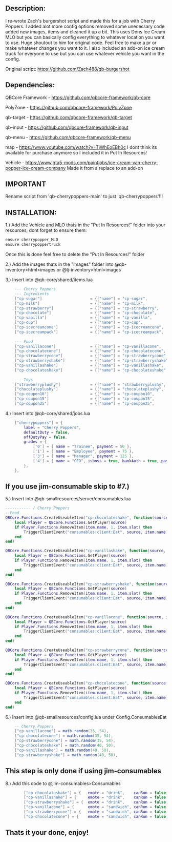 ## Description:
I re-wrote Zach's burgershot script and made this for a job with Cherry Poppers. I added alot more config options removed some unecessary code added new images, items and cleaned it up a bit. This uses Dons Ice Cream MLO but you can basically config everything to whatever location you want to use. Huge shoutout to him for original code. Feel free to make a pr or make whatever changes you want to it. I also included an add-on ice cream truck for everyone to use but you can use whatever vehicle you want in the config.

Original script: https://github.com/Zach488/qb-burgershot

## Dependencies:
QBCore Framework - https://github.com/qbcore-framework/qb-core

PolyZone - https://github.com/qbcore-framework/PolyZone

qb-target - https://github.com/qbcore-framework/qb-target

qb-input - https://github.com/qbcore-framework/qb-input

qb-menu - https://github.com/qbcore-framework/qb-menu

map - https://www.youtube.com/watch?v=TjWhEoEBh0c I dont think its available for purchase anymore so I included it in Put In Resources!

Vehicle - https://www.gta5-mods.com/paintjobs/ice-cream-van-cherry-popper-ice-cream-company Made it from a replace to an add-on
## IMPORTANT
Rename script from 'qb-cherrypoppers-main' to just 'qb-cherrypoppers'!!!

## INSTALLATION:
1.) Add the Vehicle and MLO thats in the "Put In Resources!" folder into your resources, dont forget to ensure them:
```css
ensure cherrypopper_MLO
ensure cherrypoppertruck
```
Once this is done feel free to delete the "Put In Resources!" folder

2.) Add the images thats in the "images" folder into @qb-inventory>html>images or @lj-inventory>html>images

3.) Insert into @qb-core/shared/items.lua
```lua
	--- Cherry Poppers
	--- Ingredients
	["cp-sugar"] 					 = {["name"] = "cp-sugar",						["label"] = "Sugar",					["weight"] = 125,		["type"] = "item",		["image"] = "sugar.png",				["unique"] = false,		["useable"] = false,	["shouldClose"] = true,	   ["combinable"] = nil,   ["description"] = "A sweet, crystalline substance used to flavor food and drinks."},
	["cp-milk"] 					 = {["name"] = "cp-milk",						["label"] = "Milk",						["weight"] = 125,		["type"] = "item",		["image"] = "milk.png",					["unique"] = false,		["useable"] = false,	["shouldClose"] = true,	   ["combinable"] = nil,   ["description"] = "A white liquid produced by mammals, rich in nutrients and commonly used as food."},
	["cp-strawberry"] 				 = {["name"] = "cp-strawberry",					["label"] = "Strawberry",				["weight"] = 125,		["type"] = "item",		["image"] = "strawberry.png",			["unique"] = false,		["useable"] = false,	["shouldClose"] = true,    ["combinable"] = nil,   ["description"] = "Small, red, juicy fruit with green leaves and a sweet, slightly tart flavor."},
	["cp-chocolate"] 				 = {["name"] = "cp-chocolate",					["label"] = "Chocolate",				["weight"] = 125,		["type"] = "item",		["image"] = "chocolate.png",			["unique"] = false,		["useable"] = false,	["shouldClose"] = true,    ["combinable"] = nil,   ["description"] = "A sweet, rich, brown food made from cocoa beans, often used in desserts and candy."},
	["cp-vanilla"] 					 = {["name"] = "cp-vanilla",					["label"] = "Vanilla",					["weight"] = 125,		["type"] = "item",		["image"] = "vanilla.png",				["unique"] = false,		["useable"] = false,	["shouldClose"] = true,    ["combinable"] = nil,   ["description"] = "A sweet, fragrant flavoring made from orchid seeds, commonly used in desserts and baking."},
	["cp-cup"] 						 = {["name"] = "cp-cup",						["label"] = "Cup",						["weight"] = 125,		["type"] = "item",		["image"] = "cup.png",					["unique"] = false,		["useable"] = false,	["shouldClose"] = true,    ["combinable"] = nil,   ["description"] = "Tall cp-cup with a lid, filled with blended fruits and/or ice cream for a sweet drink."},
	["cp-icecreamcone"] 			 = {["name"] = "cp-icecreamcone",				["label"] = "Ice Cream Cone",			["weight"] = 125,		["type"] = "item",		["image"] = "cone.png",					["unique"] = false,		["useable"] = false,	["shouldClose"] = true,    ["combinable"] = nil,   ["description"] = "Crispy cone filled with a scoop or two of creamy, frozen dessert."},
	["cp-icecreampack"] 			 = {["name"] = "cp-icecreampack",				["label"] = "Ice Cream Pack",			["weight"] = 350,		["type"] = "item",		["image"] = "icecream_pack.png",		["unique"] = false,		["useable"] = true,		["shouldClose"] = true,    ["combinable"] = nil,   ["description"] = "A box containing every flavor of cone and a toy!"},
	
	--- Food
	["cp-vanillacone"] 				 = {["name"] = "cp-vanillacone",				["label"] = "Vanilla Cone",				["weight"] = 250,		["type"] = "item",		["image"] = "vanilla_icecream.png",		["unique"] = false,		["useable"] = true,		["shouldClose"] = true,    ["combinable"] = nil,   ["description"] = "A crispy cone filled with creamy, sweet vanilla-flavored ice cream."},
	["cp-chocolatecone"] 			 = {["name"] = "cp-chocolatecone",				["label"] = "Chocolate Cone",			["weight"] = 250,		["type"] = "item",		["image"] = "chocolate_icecream.png",	["unique"] = false,		["useable"] = true,		["shouldClose"] = true,    ["combinable"] = nil,   ["description"] = "A crispy cone filled with creamy, rich chocolate-flavored ice cream, made with cocoa."},
	["cp-strawberrycone"] 			 = {["name"] = "cp-strawberrycone",				["label"] = "Strawberry Cone",			["weight"] = 250,		["type"] = "item",		["image"] = "strawberry_icecream.png",	["unique"] = false,		["useable"] = true,		["shouldClose"] = true,    ["combinable"] = nil,   ["description"] = "A crispy cone filled with creamy, sweet strawberry-flavored ice cream, with real strawberry pieces."},
	["cp-strawberryshake"] 			 = {["name"] = "cp-strawberryshake",			["label"] = "Strawberry Shake",			["weight"] = 125,		["type"] = "item",		["image"] = "strawberry_shake.png",		["unique"] = false,		["useable"] = true,		["shouldClose"] = true,    ["combinable"] = nil,   ["description"] = "Thick, sweet, and fruity with a creamy texture and pink color."},
	["cp-vanillashake"] 			 = {["name"] = "cp-vanillashake",				["label"] = "Vanilla Shake",			["weight"] = 125,		["type"] = "item",		["image"] = "vanilla_shake.png",		["unique"] = false,		["useable"] = true,		["shouldClose"] = true,    ["combinable"] = nil,   ["description"] = "Smooth, creamy, and mildly sweet with a classic cp-vanilla flavor."},
	["cp-chocolateshake"] 			 = {["name"] = "cp-chocolateshake",				["label"] = "Chocolate Shake",			["weight"] = 125,		["type"] = "item",		["image"] = "chocolate_shake.png",		["unique"] = false,		["useable"] = true,		["shouldClose"] = true,    ["combinable"] = nil,   ["description"] = "Rich, indulgent, and velvety with a deep cocoa flavor and brown hue."},
	
	--- Toys
	["strawberryplushy"] 			 = {["name"] = "strawberryplushy",				["label"] = "Strawberry Plushy",		["weight"] = 100,		["type"] = "item",		["image"] = "strawberryplushy.png",		["unique"] = false,		["useable"] = false,	["shouldClose"] = false,   ["combinable"] = nil,   ["description"] = "A toy of the Notorious BIG worth some $$ maybe"},
	["chocolateplushy"]				 = {["name"] = "chocolateplushy",				["label"] = "Chocolate Plushy",			["weight"] = 100,		["type"] = "item",		["image"] = "chocolateplushy.png",		["unique"] = false,		["useable"] = false,	["shouldClose"] = false,   ["combinable"] = nil,   ["description"] = "A rare golden toy of the Notorious BIG worth some $$ maybe"},
	["cp-coupon10"] 				 = {["name"] = "cp-coupon10",					["label"] = "10% Coupon",				["weight"] = 5,			["type"] = "item",		["image"] = "coupon_10.png",			["unique"] = false,		["useable"] = false,	["shouldClose"] = false,   ["combinable"] = nil,   ["description"] = "a 10% coupon for Cherry Poppers!"},
	["cp-coupon15"] 				 = {["name"] = "cp-coupon15",					["label"] = "15% Coupon",				["weight"] = 5,			["type"] = "item",		["image"] = "coupon_15.png",			["unique"] = false,		["useable"] = false,	["shouldClose"] = false,   ["combinable"] = nil,   ["description"] = "a 15% coupon for Cherry Poppers!"},
	["cp-coupon25"] 				 = {["name"] = "cp-coupon25", 					["label"] = "25% Coupon", 				["weight"] = 5, 		["type"] = "item", 		["image"] = "coupon_25.png", 			["unique"] = false, 	["useable"] = false, 	["shouldClose"] = false,   ["combinable"] = nil,   ["description"] = "a 25% coupon for Cherry Poppers!"},
```

4.) Insert into @qb-core/shared/jobs.lua 
```lua
    ["cherrypoppers"] = {
		label = "Cherry Poppers",
		defaultDuty = false,
		offDutyPay = false,
		grades = {
            ['0'] = { name = "Trainee", payment = 50 },
            ['1'] = { name = "Employee", payment = 75 },
            ['3'] = { name = "Manager", payment = 125 },
            ['4'] = { name = "CEO", isboss = true, bankAuth = true, payment = 150 },
        },
	},	
```
## If you use jim-consumable skip to #7.)
5.) Insert into @qb-smallresources/server/consumables.lua
```lua
----------- / Cherry Poppers
--Food
QBCore.Functions.CreateUseableItem("cp-chocolateshake", function(source, item)
    local Player = QBCore.Functions.GetPlayer(source)
	if Player.Functions.RemoveItem(item.name, 1, item.slot) then
        TriggerClientEvent("consumables:client:Eat", source, item.name)
    end
end)

QBCore.Functions.CreateUseableItem("cp-vanillashake", function(source, item)
    local Player = QBCore.Functions.GetPlayer(source)
	if Player.Functions.RemoveItem(item.name, 1, item.slot) then
        TriggerClientEvent("consumables:client:Eat", source, item.name)
    end
end)

QBCore.Functions.CreateUseableItem("cp-strawberryshake", function(source, item)
    local Player = QBCore.Functions.GetPlayer(source)
	if Player.Functions.RemoveItem(item.name, 1, item.slot) then
        TriggerClientEvent("consumables:client:Eat", source, item.name)
    end
end)

QBCore.Functions.CreateUseableItem("cp-vanillacone", function(source, item)
    local Player = QBCore.Functions.GetPlayer(source)
	if Player.Functions.RemoveItem(item.name, 1, item.slot) then
        TriggerClientEvent("consumables:client:Eat", source, item.name)
    end
end)

QBCore.Functions.CreateUseableItem("cp-strawberrycone", function(source, item)
    local Player = QBCore.Functions.GetPlayer(source)
	if Player.Functions.RemoveItem(item.name, 1, item.slot) then
        TriggerClientEvent("consumables:client:Eat", source, item.name)
    end
end)

QBCore.Functions.CreateUseableItem("cp-chocolatecone", function(source, item)
    local Player = QBCore.Functions.GetPlayer(source)
	if Player.Functions.RemoveItem(item.name, 1, item.slot) then
        TriggerClientEvent("consumables:client:Eat", source, item.name)
    end
end)
```

6.) Insert into @qb-smallresources/config.lua under Config.ConsumablesEat
```lua
    -- Cherry Poppers 
    ["cp-vanillacone"] = math.random(35, 54),
    ["cp-chocolatecone"] = math.random(35, 54),
    ["cp-strawberrycone"] = math.random(35, 54),
    ["cp-chocolateshake"] = math.random(40, 50),
    ["cp-vanillashake"] = math.random(40, 50),
    ["cp-strawberryshake"] = math.random(40, 50),
```

## This step is only done if using jim-consumables

8.) Add this code to @jim-consumables>Consumables
```lua
		["cp-chocolateshake"] = { 	emote = "drink", 	canRun = false, 	time = math.random(5000, 6000), stress = math.random(2, 4), heal = 0, armor = 0, type = "food", stats = { hunger = math.random(10,20), thirst = math.random(10,20), }},
		["cp-vanillashake"] = { 	emote = "drink", 	canRun = false, 	time = math.random(5000, 6000), stress = math.random(2, 4), heal = 0, armor = 0, type = "food", stats = { hunger = math.random(10,20), thirst = math.random(10,20), }},
		["cp-strawberryshake"] = { 	emote = "drink", 	canRun = false, 	time = math.random(5000, 6000), stress = math.random(2, 4), heal = 0, armor = 0, type = "food", stats = { hunger = math.random(10,20), thirst = math.random(10,20), }},
		["cp-vanillacone"] = { 		emote = "sandwich", canRun = false, 	time = math.random(5000, 6000), stress = math.random(2, 4), heal = 0, armor = 0, type = "food", stats = { hunger = math.random(10,20), thirst = math.random(5,10), }},
		["cp-strawberrycone"] = { 	emote = "sandwich", canRun = false, 	time = math.random(5000, 6000), stress = math.random(2, 4), heal = 0, armor = 0, type = "food", stats = { hunger = math.random(10,20), thirst = math.random(5,10), }},
		["cp-chocolatecone"] = { 	emote = "sandwich", canRun = false, 	time = math.random(5000, 6000), stress = math.random(2, 4), heal = 0, armor = 0, type = "food", stats = { hunger = math.random(10,20), thirst = math.random(5,10), }},
```

## Thats it your done, enjoy!
